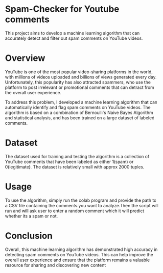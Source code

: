 # Spam-Checker for Youtube comments
This project aims to develop a machine learning algorithm that can accurately detect and filter out spam comments on YouTube videos.

# Overview
YouTube is one of the most popular video-sharing platforms in the world, with millions of videos uploaded and billions of views generated every day. Unfortunately, this popularity has also attracted spammers, who use the platform to post irrelevant or promotional comments that can detract from the overall user experience.

To address this problem, I developed a machine learning algorithm that can automatically identify and flag spam comments on YouTube videos. The algorithm is based on a combination of Bernoulli's Naive Bayes Algorithm and statistical analysis, and has been trained on a large dataset of labeled comments.

# Dataset
The dataset used for training and testing the algorithm is a collection of YouTube comments that have been labeled as either 1(spam) or 0(legitimate). The dataset is relatively small with approx 2000 tuples.

# Usage
To use the algorithm, simply run the colab program and provide the path to a CSV file containing the comments you want to analyze.Then the script will run and will ask user to enter a random comment which it will predict whether its a spam or not.

# Conclusion
Overall, this machine learning algorithm has demonstrated high accuracy in detecting spam comments on YouTube videos. This can help improve the overall user experience and ensure that the platform remains a valuable resource for sharing and discovering new content

